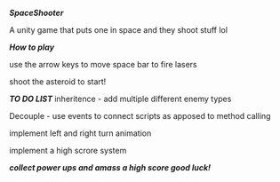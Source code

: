 ***SpaceShooter***

 A unity game that puts one in space and they shoot stuff lol

***How to play***
 
 use the arrow keys to move
 space bar to fire lasers

 shoot the asteroid to start!

***TO DO LIST***
inheritence - add multiple different enemy types

Decouple - use events to connect scripts as apposed to method calling

implement left and right turn animation

implement a high scrore system


***collect power ups and amass a high score good luck!***



